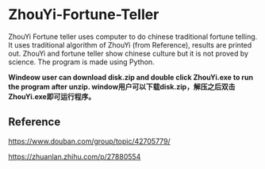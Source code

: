 # ZhouYi-Fortune-Teller
ZhouYi Fortune teller uses computer to do chinese traditional fortune telling. It uses traditional algorithm of ZhouYi (from Reference), results are printed out. 
ZhouYi and fortune teller show chinese culture but it is not proved by science.
The program is made using Python.

**Windeow user can download disk.zip and double click ZhouYi.exe to run the program after unzip. 
window用户可以下载disk.zip，解压之后双击ZhouYi.exe即可运行程序。**
## Reference
https://www.douban.com/group/topic/42705779/

https://zhuanlan.zhihu.com/p/27880554
